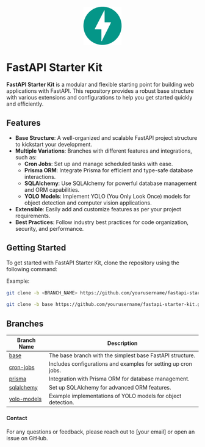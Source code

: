 <p align="center" width="100%">
  <img src="images/fastapi.svg" alt="fastapi-logo" width="100">
</p>

# FastAPI Starter Kit

**FastAPI Starter Kit** is a modular and flexible starting point for building web applications with FastAPI. This repository provides a robust base structure with various extensions and configurations to help you get started quickly and efficiently.

## Features

- **Base Structure**: A well-organized and scalable FastAPI project structure to kickstart your development.
- **Multiple Variations**: Branches with different features and integrations, such as:
  - **Cron Jobs**: Set up and manage scheduled tasks with ease.
  - **Prisma ORM**: Integrate Prisma for efficient and type-safe database interactions.
  - **SQLAlchemy**: Use SQLAlchemy for powerful database management and ORM capabilities.
  - **YOLO Models**: Implement YOLO (You Only Look Once) models for object detection and computer vision applications.
- **Extensible**: Easily add and customize features as per your project requirements.
- **Best Practices**: Follow industry best practices for code organization, security, and performance.

## Getting Started

To get started with FastAPI Starter Kit, clone the repository using the following command:

Example:
```bash
git clone -b <BRANCH_NAME> https://github.com/yourusername/fastapi-starter-kit.git
```

```bash
git clone -b base https://github.com/yourusername/fastapi-starter-kit.git
```

## Branches

| Branch Name                                                                    | Description                                                     |
|--------------------------------------------------------------------------------|-----------------------------------------------------------------|
| [base](https://github.com/Hoopoes/fastapi-starter-kit/tree/base)               | The base branch with the simplest base FastAPI structure.       |
| [cron-jobs](https://github.com/Hoopoes/fastapi-starter-kit/tree/cron-jobs)     | Includes configurations and examples for setting up cron jobs.  |
| [prisma](https://github.com/Hoopoes/fastapi-starter-kit/tree/prisma)           | Integration with Prisma ORM for database management.            |
| [sqlalchemy](https://github.com/Hoopoes/fastapi-starter-kit/tree/sqlalchemy)   | Set up SQLAlchemy for advanced ORM features.                    |
| [yolo-models](https://github.com/Hoopoes/fastapi-starter-kit/tree/yolo-models) | Example implementations of YOLO models for object detection.    |

#### Contact

For any questions or feedback, please reach out to [your email] or open an issue on GitHub.
